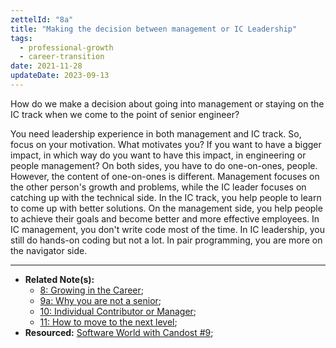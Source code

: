 ```yaml
---
zettelId: "8a"
title: "Making the decision between management or IC Leadership"
tags:
  - professional-growth
  - career-transition
date: 2021-11-28
updateDate: 2023-09-13
---
```


How do we make a decision about going into management or staying on the IC track when we come to the point of senior engineer?

You need leadership experience in both management and IC track. So, focus on your motivation. What motivates you? If you want to have a bigger impact, in which way do you want to have this impact, in engineering or people management? On both sides, you have to do one-on-ones, people. However, the content of one-on-ones is different. Management focuses on the other person's growth and problems, while the IC leader focuses on catching up with the technical side. In the IC track, you help people to learn to come up with better solutions. On the management side, you help people to achieve their goals and become better and more effective employees. In IC management, you don't write code most of the time. In IC leadership, you still do hands-on coding but not a lot. In pair programming, you are more on the navigator side.

---

- **Related Note(s):**
  - [8: Growing in the Career](/notes/8/);
  - [9a: Why you are not a senior](/notes/9a/);
  - [10: Individual Contributor or Manager](/notes/10/);
  - [11: How to move to the next level](/notes/11/);
- **Resourced:** [Software World with Candost #9](https://candost.substack.com/p/9-engineering-career-path);
